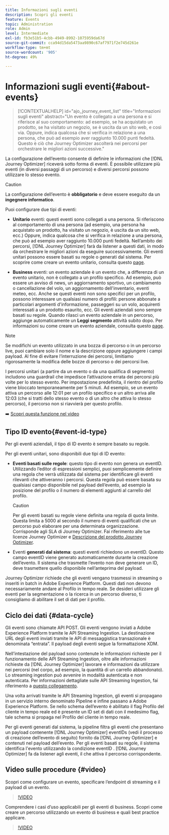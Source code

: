```yaml
---
title: Informazioni sugli eventi
description: Scopri gli eventi
feature: Events
topic: Administration
role: Admin
level: Intermediate
exl-id: fb3e51b5-4cbb-4949-8992-1075959da67d
source-git-commit: cca94d15da5473aa9890c67af7971f2e745d261e
workflow-type: tm+mt
source-wordcount: '905'
ht-degree: 49%

---
```


# Informazioni sugli eventi{#about-events}

>[!CONTEXTUALHELP]
>id="ajo_journey_event_list"
>title="Informazioni sugli eventi"
>abstract="Un evento è collegato a una persona e si riferisce al suo comportamento: ad esempio, se ha acquistato un prodotto, se ha visitato un negozio, se è uscita da un sito web, e così via. Oppure, indica qualcosa che si verifica in relazione a una persona, che può ad esempio aver raggiunto 10.000 punti fedeltà. Questo è ciò che Journey Optimizer ascolterà nei percorsi per orchestrare le migliori azioni successive."

La configurazione dell’evento consente di definire le informazioni che [!DNL Journey Optimizer] riceverà sotto forma di eventi. È possibile utilizzare più eventi (in diversi passaggi di un percorso) e diversi percorsi possono utilizzare lo stesso evento.

>[!CAUTION]
>
>La configurazione dell’evento è **obbligatorio** e deve essere eseguito da un **ingegnere informatico**.

Puoi configurare due tipi di eventi:

* **Unitario** eventi: questi eventi sono collegati a una persona. Si riferiscono al comportamento di una persona (ad esempio, una persona ha acquistato un prodotto, ha visitato un negozio, è uscita da un sito web, ecc.) Oppure, indica qualcosa che si verifica in relazione a una persona, che può ad esempio aver raggiunto 10.000 punti fedeltà. Nell’ambito dei percorsi, [!DNL Journey Optimizer] farà da listener a questi dati, in modo da orchestrare le migliori azioni da eseguire successivamente. Gli eventi unitari possono essere basati su regole o generati dal sistema. Per scoprire come creare un evento unitario, consulta questo [page](../event/about-creating.md).

* **Business** eventi: un evento aziendale è un evento che, a differenza di un evento unitario, non è collegato a un profilo specifico. Ad esempio, può essere un avviso di news, un aggiornamento sportivo, un cambiamento o cancellazione del volo, un aggiornamento dell&#39;inventario, eventi meteo, ecc. Anche se questi eventi non sono specifici per un profilo, possono interessare un qualsiasi numero di profili: persone abbonate a particolari argomenti d&#39;informazione, passeggeri su un volo, acquirenti interessati a un prodotto esaurito, ecc. Gli eventi aziendali sono sempre basati su regole. Quando rilasci un evento aziendale in un percorso, aggiunge automaticamente un **Leggi segmento** attività subito dopo. Per informazioni su come creare un evento aziendale, consulta questo [page](../event/about-creating-business.md).


>[!NOTE]
>
>Se modifichi un evento utilizzato in una bozza di percorso o in un percorso live, puoi cambiare solo il nome e la descrizione oppure aggiungere i campi payload. Al fine di evitare l’interruzione dei percorsi, limitiamo rigorosamente la modifica delle bozze di percorso o dei percorsi live.

I percorsi unitari (a partire da un evento o da una qualifica di segmento) includono una guardrail che impedisce l’attivazione errata dei percorsi più volte per lo stesso evento. Per impostazione predefinita, il rientro del profilo viene bloccato temporaneamente per 5 minuti. Ad esempio, se un evento attiva un percorso alle 12:01 per un profilo specifico e un altro arriva alle 12:03 (che si tratti dello stesso evento o di un altro che attiva lo stesso percorso), il percorso non si riavvierà per questo profilo.

➡️ [Scopri questa funzione nel video](#video)

## Tipo ID evento{#event-id-type}

Per gli eventi aziendali, il tipo di ID evento è sempre basato su regole.

Per gli eventi unitari, sono disponibili due tipi di ID evento:

* **Eventi basati sulle regole**: questo tipo di evento non genera un eventID. Utilizzando l’editor di espressioni semplici, puoi semplicemente definire una regola che verrà utilizzata dal sistema per identificare gli eventi rilevanti che attiveranno i percorsi. Questa regola può essere basata su qualsiasi campo disponibile nel payload dell’evento, ad esempio la posizione del profilo o il numero di elementi aggiunti al carrello del profilo.

   >[!CAUTION]
   >
   >Per gli eventi basati su regole viene definita una regola di quota limite. Questa limita a 5000 al secondo il numero di eventi qualificati che un percorso può elaborare per una determinata organizzazione. Corrisponde agli SLA di Journey Optimizer. Fai riferimento alle tue licenze Journey Optimizer e [Descrizione del prodotto Journey Optimizer](https://helpx.adobe.com/it/legal/product-descriptions/adobe-journey-optimizer.html).

* Eventi **generati dal sistema**: questi eventi richiedono un eventID. Questo campo eventID viene generato automaticamente durante la creazione dell’evento. Il sistema che trasmette l’evento non deve generare un ID, deve trasmettere quello disponibile nell’anteprima del payload.

Journey Optimizer richiede che gli eventi vengano trasmessi in streaming o inseriti in batch in Adobe Experience Platform. Questi dati non devono necessariamente andare al Profilo in tempo reale. Se desideri utilizzare gli eventi per la segmentazione o la ricerca in un percorso diverso, ti consigliamo di abilitare il set di dati per il profilo.

## Ciclo dei dati {#data-cycle}

Gli eventi sono chiamate API POST. Gli eventi vengono inviati a Adobe Experience Platform tramite le API Streaming Ingestion. La destinazione URL degli eventi inviati tramite le API di messaggistica transazionale è denominata “entrata”. Il payload degli eventi segue la formattazione XDM.

Nell’intestazione del payload sono contenute le informazioni richieste per il funzionamento delle API Streaming Ingestion, oltre alle informazioni richieste da [!DNL Journey Optimizer] lavorare e informazioni da utilizzare nei percorsi (nel corpo, ad esempio, la quantità di un carrello abbandonato). Lo streaming ingestion può avvenire in modalità autenticata e non autenticata. Per informazioni dettagliate sulle API Streaming Ingestion, fai riferimento a [questo collegamento](https://experienceleague.adobe.com/docs/experience-platform/xdm/api/getting-started.html?lang=it).

Una volta arrivati tramite le API Streaming Ingestion, gli eventi si propagano in un servizio interno denominato Pipeline e infine passano a Adobe Experience Platform. Se nello schema dell’evento è abilitato il flag Profilo del cliente in tempo reale ed è presente un ID set di dati con il medesimo flag, tale schema si propaga nel Profilo del cliente in tempo reale.

Per gli eventi generati dal sistema, la pipeline filtra gli eventi che presentano un payload contenente [!DNL Journey Optimizer] eventIDs (vedi il processo di creazione dell’evento di seguito) fornito da [!DNL Journey Optimizer] e contenuti nel payload dell’evento. Per gli eventi basati su regole, il sistema identifica l&#39;evento utilizzando la condizione eventID . [!DNL Journey Optimizer] fa da listener agli eventi, il che attiva il percorso corrispondente.

## Video sulle procedure {#video}

Scopri come configurare un evento, specificare l’endpoint di streaming e il payload di un evento.

>[!VIDEO](https://video.tv.adobe.com/v/336253?quality=12)

Comprendere i casi d’uso applicabili per gli eventi di business. Scopri come creare un percorso utilizzando un evento di business e quali best practice applicare.

>[!VIDEO](https://video.tv.adobe.com/v/334234?quality=12)
